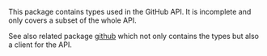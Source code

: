 This package contains types used in the GitHub API. It is incomplete and only
covers a subset of the whole API.

See also related package [github] which not only contains the types but also
a client for the API.

[github]: https://hackage.haskell.org/package/github
